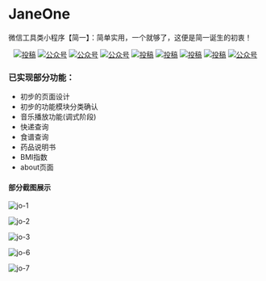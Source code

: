 # JaneOne
微信工具类小程序【简一】：简单实用，一个就够了，这便是简一诞生的初衷！

<p align="center">
    <a href="#投稿"><img src="https://img.shields.io/badge/在校-实训-blue.svg" alt="投稿"></a>
  <a href="#公众号"><img src="https://img.shields.io/badge/%E5%85%AC%E4%BC%97%E5%8F%B7-白码手记-lightgrey.svg" alt="公众号"></a>
  <a href="#公众号"><img src="https://img.shields.io/badge/语言-JavaScript-important.svg" alt="公众号"></a>
  <a href="#公众号"><img src="https://img.shields.io/badge/微信小程序-使用工具-important.svg" alt="公众号"></a>
  <a href="#投稿"><img src="https://img.shields.io/badge/support-持续优化-green.svg" alt="投稿"></a>
  <a href="#投稿"><img src="https://img.shields.io/badge/前端框架-LinUI-orange.svg" alt="投稿"></a>
  <a href="#投稿"><img src="https://img.shields.io/badge/Ajax-Json-yellow.svg" alt="投稿"></a>
  <a href="#投稿"><img src="https://img.shields.io/badge/数据库-暂无-red.svg" alt="投稿"></a>
  <a href="#公众号"><img src="https://img.shields.io/badge/简一-JaneOne-blue.svg" alt="公众号"></a>
</p>

### 已实现部分功能：
- 初步的页面设计
- 初步的功能模块分类确认
- 音乐播放功能(调式阶段)
- 快递查询
- 食谱查询
- 药品说明书
- BMI指数
- about页面
#### 部分截图展示

![jo-1](https://user-images.githubusercontent.com/71597859/132009778-1318be23-7db2-4881-8ee7-f4430958e941.jpg)

![jo-2](https://user-images.githubusercontent.com/71597859/132009914-1bf052a1-3670-4949-bdf1-4e596e7baaa6.jpg)

![jo-3](https://user-images.githubusercontent.com/71597859/132009976-0d3aa5fa-8650-4a4d-b086-2331c85aa6e8.jpg)

![jo-6](https://user-images.githubusercontent.com/71597859/132010036-16b79159-4670-4004-8cb2-478e440f0aef.jpg)

![jo-7](https://user-images.githubusercontent.com/71597859/132010199-1e289355-568e-45e8-ae7d-b3209123ab7e.jpg)

